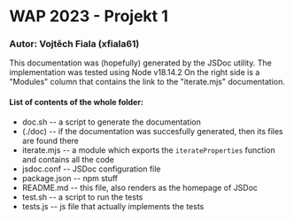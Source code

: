 # WAP 2023 - Projekt 1
### Autor: Vojtěch Fiala (xfiala61)

This documentation was (hopefully) generated by the JSDoc utility.
The implementation was tested using Node v18.14.2
On the right side is a "Modules" column that contains the link to the "iterate.mjs" documentation.

#### List of contents of the whole folder:
- doc.sh -- a script to generate the documentation
- (./doc) -- if the documentation was succesfully generated, then its files are found there
- iterate.mjs -- a module which exports the `iterateProperties` function and contains all the code
- jsdoc.conf -- JSDoc configuration file
- package.json -- npm stuff
- README.md -- this file, also renders as the homepage of JSDoc
- test.sh -- a script to run the tests
- tests.js -- js file that actually implements the tests 